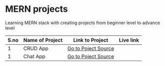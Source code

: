 # MERN projects

Learning MERN stack with creating projects from beginner level to advance level


| S.no | Name of Project | Link to Project | Live link |
|------|-----------------|-----------------|-----------|
|  1   | CRUD App        |[Go to Poject Source](https://github.com/TusharSahu02/MERN-Projects/tree/main/crud)|          |
|  1   | Chat App        |[Go to Poject Source](https://github.com/TusharSahu02/MERN-Project/tree/main/chat-app)|          |
